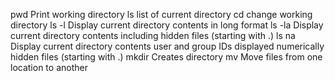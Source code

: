 pwd 	Print working directory
ls 	list of current directory
cd 	change working directory
ls -l 	Display current directory contents in long format
ls -la 	Display current directory contents including hidden files (starting with .)
ls na 	Display current directory contents
	user and group IDs displayed numerically
	hidden files (starting with .)
mkdir 	Creates directory 
mv 	Move files from one location to another
